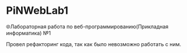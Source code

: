 # PiNWebLab1

🌐Лабораторная работа по веб-программированию(Прикладная информатика) №1

Провел рефакторинг кода, так как было невозможно работать с ним.
